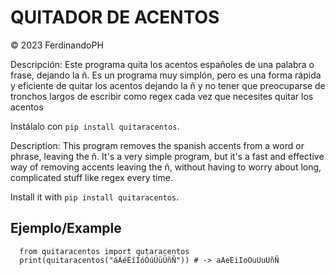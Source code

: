 # QUITADOR DE ACENTOS

© 2023 FerdinandoPH

Descripción: Este programa quita los acentos españoles de una palabra o frase, dejando la ñ. Es un programa muy simplón, pero es una forma rápida y eficiente de quitar los acentos dejando la ñ y no tener que preocuparse de tronchos largos de escribir como regex cada vez que necesites quitar los acentos

Instálalo con ```pip install quitaracentos```.

Description: This program removes the spanish accents from a word or phrase, leaving the ñ. It's a very simple program, but it's a fast and effective way of removing accents leaving the ñ, without having to worry about long, complicated stuff like regex every time.

Install it with ```pip install quitaracentos```.

## Ejemplo/Example
```
  from quitaracentos import qutaracentos
  print(quitaracentos("áÁéÉíÍóÓúÚüÜñÑ")) # -> aAeEiIoOuUuUñÑ
```

